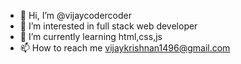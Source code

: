 - 👋 Hi, I’m @vijaycodercoder
- 👀 I’m interested in full stack web developer
- 🌱 I’m currently learning html,css,js
- 📫 How to reach me vijaykrishnan1496@gmail.com

<!---
vijaycodercoder/vijaycodercoder is a ✨ special ✨ repository because its `README.md` (this file) appears on your GitHub profile.
You can click the Preview link to take a look at your changes.
--->
